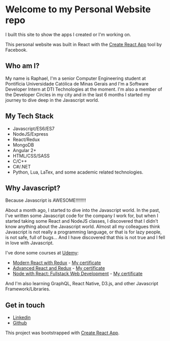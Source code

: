 # Welcome to my Personal Website repo

I built this site to show the apps I created or I'm working on.

This personal website was built in React with the [Create React App](https://github.com/facebookincubator/create-react-app) tool by Facebook.

## Who am I?

My name is Raphael, I'm a senior Computer Engineering student at Pontifícia Universidade Católica de Minas Gerais and I'm a Software Developer Intern at DTI Technologies at the moment. I'm also a member of the Developer Circles in my city and in the last 6 months I started my journey to dive deep in the Javascript world.

## My Tech Stack

* Javascript/ES6/ES7
* NodeJS/Express
* React/Redux
* MongoDB
* Angular 2+
* HTML/CSS/SASS
* C/C++
* C#/.NET
* Python, Lua, LaTex, and some academic related technologies.


## Why Javascript?

Because Javascript is AWESOME!!!!!!!!

About a month ago, I started to dive into the Javascript world. In the past, I've written some Javascript code for the company I work for, but when I started taking some React and NodeJS classes, I discovered that I didn't know anything about the Javascript world. Almost all my colleagues think Javascript is not really a programming language, or that is for lazy people, is not safe, full of bugs... And I have discovered that this is not true and I fell in love with Javascript.

I've done some courses at [Udemy](https://www.udemy.com):
* [Modern React with Redux](https://www.udemy.com/react-redux) - [My certificate](https://www.udemy.com/certificate/UC-WQ9OZN2Z)
* [Advanced React and Redux](https://www.udemy.com/react-redux-tutorial) - [My certificate](https://www.udemy.com/certificate/UC-NILQN28W)
* [Node with React: Fullstack Web Development](https://www.udemy.com/node-with-react-fullstack-web-development) - [My certificate](https://www.udemy.com/certificate/UC-16NOQE3N)

And I'm also learning GraphQL, React Native, D3.js, and other Javascript Framework/Libraries.

## Get in touch

* [Linkedin](https://www.linkedin.com/in/raphaelfp)
* [Github](https://www.github.com/raphaelfp)


This project was bootstrapped with [Create React App](https://github.com/facebookincubator/create-react-app).